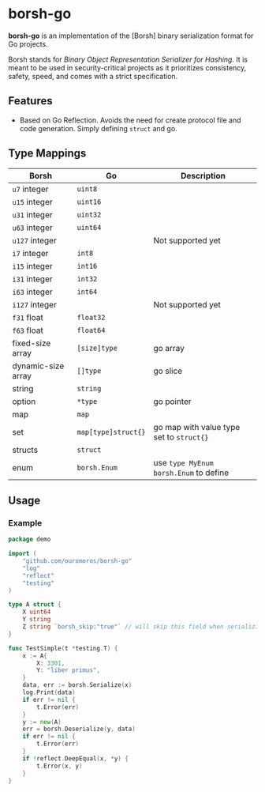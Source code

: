 # borsh-go

**borsh-go** is an implementation of the [Borsh] binary serialization format for Go
projects.

Borsh stands for _Binary Object Representation Serializer for Hashing_. It is
meant to be used in security-critical projects as it prioritizes consistency,
safety, speed, and comes with a strict specification.

## Features

- Based on Go Reflection. Avoids the need for create protocol file and code generation. Simply
defining `struct` and go.


## Type Mappings

Borsh                 | Go           |  Description
--------------------- | -------------- |--------
`u7` integer          | `uint8`        | 
`u15` integer         | `uint16`       |
`u31` integer         | `uint32`       |
`u63` integer         | `uint64`       |
`u127` integer        |            |  Not supported yet
`i7` integer          | `int8`        | 
`i15` integer         | `int16`       |
`i31` integer         | `int32`       |
`i63` integer         | `int64`       |
`i127` integer        |            |  Not supported yet
`f31` float           | `float32`      |
`f63` float           | `float64`      |
fixed-size array      | `[size]type`   |  go array
dynamic-size array    |  `[]type`      |  go slice
string                | `string`       |
option                |  `*type`         |   go pointer
map                   |   `map`          |
set                   |   `map[type]struct{}`  | go map with value type set to `struct{}`
structs               |   `struct`      |
enum                  |   `borsh.Enum`  |    use `type MyEnum borsh.Enum` to define


## Usage

### Example

```go
package demo

import (
	"github.com/ouromoros/borsh-go"
	"log"
	"reflect"
	"testing"
)

type A struct {
	X uint64
	Y string
    Z string `borsh_skip:"true"` // will skip this field when serializing/deserializing
}

func TestSimple(t *testing.T) {
	x := A{
		X: 3301,
		Y: "liber primus",
	}
	data, err := borsh.Serialize(x)
	log.Print(data)
	if err != nil {
		t.Error(err)
	}
	y := new(A)
	err = borsh.Deserialize(y, data)
	if err != nil {
		t.Error(err)
	}
	if !reflect.DeepEqual(x, *y) {
		t.Error(x, y)
	}
}
```
